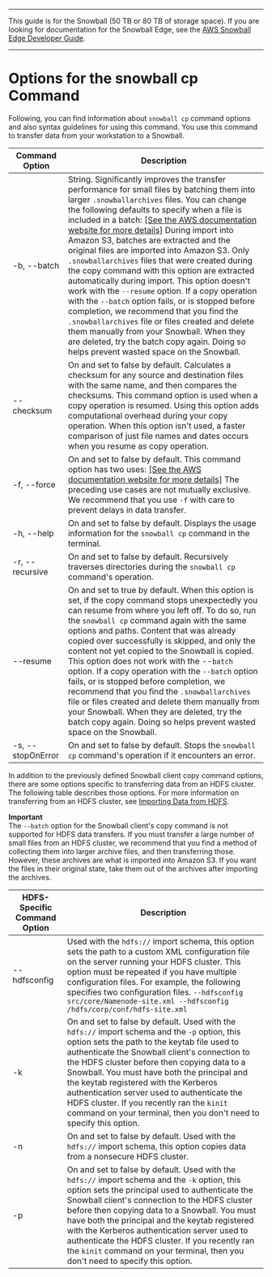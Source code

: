 --------

This guide is for the Snowball \(50 TB or 80 TB of storage space\)\. If you are looking for documentation for the Snowball Edge, see the [AWS Snowball Edge Developer Guide](http://docs.aws.amazon.com/snowball/latest/developer-guide/whatisedge.html)\.

--------

# Options for the snowball cp Command<a name="copy-command-reference"></a>

Following, you can find information about `snowball cp` command options and also syntax guidelines for using this command\. You use this command to transfer data from your workstation to a Snowball\.


| Command Option | Description | 
| --- | --- | 
| \-b, \-\-batch | String\. Significantly improves the transfer performance for small files by batching them into larger `.snowballarchives` files\. You can change the following defaults to specify when a file is included in a batch: [\[See the AWS documentation website for more details\]](http://docs.aws.amazon.com/snowball/latest/ug/copy-command-reference.html) During import into Amazon S3, batches are extracted and the original files are imported into Amazon S3\. Only `.snowballarchives` files that were created during the copy command with this option are extracted automatically during import\.  This option doesn't work with the `--resume` option\. If a copy operation with the `--batch` option fails, or is stopped before completion, we recommend that you find the `.snowballarchives` file or files created and delete them manually from your Snowball\. When they are deleted, try the batch copy again\. Doing so helps prevent wasted space on the Snowball\.    | 
| \-\-checksum | On and set to false by default\. Calculates a checksum for any source and destination files with the same name, and then compares the checksums\. This command option is used when a copy operation is resumed\. Using this option adds computational overhead during your copy operation\.  When this option isn't used, a faster comparison of just file names and dates occurs when you resume as copy operation\.   | 
| \-f, \-\-force | On and set to false by default\. This command option has two uses: [\[See the AWS documentation website for more details\]](http://docs.aws.amazon.com/snowball/latest/ug/copy-command-reference.html)  The preceding use cases are not mutually exclusive\. We recommend that you use `-f` with care to prevent delays in data transfer\.   | 
| \-h, \-\-help | On and set to false by default\. Displays the usage information for the `snowball cp` command in the terminal\. | 
| \-r, \-\-recursive | On and set to false by default\. Recursively traverses directories during the `snowball cp` command's operation\. | 
| \-\-resume | On and set to true by default\. When this option is set, if the copy command stops unexpectedly you can resume from where you left off\. To do so, run the `snowball cp` command again with the same options and paths\. Content that was already copied over successfully is skipped, and only the content not yet copied to the Snowball is copied\.  This option does not work with the \-\-`batch` option\. If a copy operation with the `--batch` option fails, or is stopped before completion, we recommend that you find the `.snowballarchives` file or files created and delete them manually from your Snowball\. When they are deleted, try the batch copy again\. Doing so helps prevent wasted space on the Snowball\.    | 
| \-s, \-\-stopOnError | On and set to false by default\. Stops the `snowball cp` command's operation if it encounters an error\. | 

In addition to the previously defined Snowball client copy command options, there are some options specific to transferring data from an HDFS cluster\. The following table describes those options\. For more information on transferring from an HDFS cluster, see [Importing Data from HDFS](importing-hdfs.md)\.

**Important**  
The `--batch` option for the Snowball client's copy command is not supported for HDFS data transfers\. If you must transfer a large number of small files from an HDFS cluster, we recommend that you find a method of collecting them into larger archive files, and then transferring those\. However, these archives are what is imported into Amazon S3\. If you want the files in their original state, take them out of the archives after importing the archives\.


| HDFS\-Specific Command Option | Description | 
| --- | --- | 
| \-\-hdfsconfig |  Used with the `hdfs://` import schema, this option sets the path to a custom XML configuration file on the server running your HDFS cluster\. This option must be repeated if you have multiple configuration files\. For example, the following specifies two configuration files\. `--hdfsconfig src/core/Namenode-site.xml --hdfsconfig /hdfs/corp/conf/hdfs-site.xml`  | 
| \-k | On and set to false by default\. Used with the `hdfs://` import schema and the `-p` option, this option sets the path to the keytab file used to authenticate the Snowball client's connection to the HDFS cluster before then copying data to a Snowball\.  You must have both the principal and the keytab registered with the Kerberos authentication server used to authenticate the HDFS cluster\. If you recently ran the `kinit` command on your terminal, then you don't need to specify this option\.   | 
| \-n | On and set to false by default\. Used with the `hdfs://` import schema, this option copies data from a nonsecure HDFS cluster\. | 
| \-p | On and set to false by default\. Used with the `hdfs://` import schema and the `-k` option, this option sets the principal used to authenticate the Snowball client's connection to the HDFS cluster before then copying data to a Snowball\.  You must have both the principal and the keytab registered with the Kerberos authentication server used to authenticate the HDFS cluster\. If you recently ran the `kinit` command on your terminal, then you don't need to specify this option\.  | 
